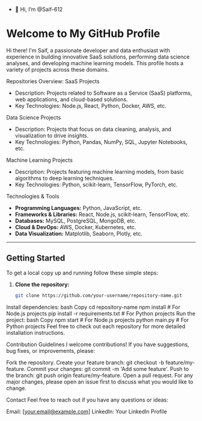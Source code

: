 - 👋 Hi, I’m @Saif-612
# Welcome to My GitHub Profile

Hi there! I'm Saif, a passionate developer and data enthusiast with experience in building innovative SaaS solutions, performing data science analyses, and developing machine learning models. 
This profile hosts a variety of projects across these domains.

Repositories Overview:
SaaS Projects
- Description: Projects related to Software as a Service (SaaS) platforms, web applications, and cloud-based solutions.
- Key Technologies: Node.js, React, Python, Docker, AWS, etc.

Data Science Projects
- Description: Projects that focus on data cleaning, analysis, and visualization to drive insights.
- Key Technologies: Python, Pandas, NumPy, SQL, Jupyter Notebooks, etc.

Machine Learning Projects
- Description: Projects featuring machine learning models, from basic algorithms to deep learning techniques.
- Key Technologies: Python, scikit-learn, TensorFlow, PyTorch, etc.

Technologies & Tools
- **Programming Languages:** Python, JavaScript, etc.
- **Frameworks & Libraries:** React, Node.js, scikit-learn, TensorFlow, etc.
- **Databases:** MySQL, PostgreSQL, MongoDB, etc.
- **Cloud & DevOps:** AWS, Docker, Kubernetes, etc.
- **Data Visualization:** Matplotlib, Seaborn, Plotly, etc.

---

## Getting Started

To get a local copy up and running follow these simple steps:

1. **Clone the repository:**
   ```bash
   git clone https://github.com/your-username/repository-name.git
Install dependencies:
bash
Copy
cd repository-name
npm install  # For Node.js projects
pip install -r requirements.txt  # For Python projects
Run the project:
bash
Copy
npm start  # For Node.js projects
python main.py  # For Python projects
Feel free to check out each repository for more detailed installation instructions.

Contribution Guidelines
I welcome contributions! If you have suggestions, bug fixes, or improvements, please:

Fork the repository.
Create your feature branch: git checkout -b feature/my-feature.
Commit your changes: git commit -m 'Add some feature'.
Push to the branch: git push origin feature/my-feature.
Open a pull request.
For any major changes, please open an issue first to discuss what you would like to change.

Contact
Feel free to reach out if you have any questions or ideas:

Email: [your.email@example.com]
LinkedIn: Your LinkedIn Profile

<!---
Saif-612/Saif-612 is a ✨ special ✨ repository because its `README.md` (this file) appears on your GitHub profile.
You can click the Preview link to take a look at your changes.
--->
